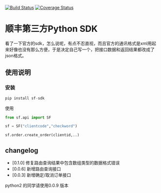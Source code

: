 [![Build Status](https://travis-ci.org/block-cat/sf-sdk.svg?branch=master)](https://travis-ci.org/block-cat/sf-sdk)
[![Coverage Status](https://coveralls.io/repos/github/block-cat/sf-sdk/badge.svg?branch=master)](https://coveralls.io/github/block-cat/sf-sdk?branch=master)

# 顺丰第三方Python SDK

看了一下官方的sdk，怎么说呢，有点不忍直视，而且官方的通讯格式是xml用起来好像也没有那么方便，于是决定自己写一个，把接口数据和返回结果都改成了json格式。

## 使用说明

### 安装

```python
pip install sf-sdk
```
使用
```python
from sf.api import SF

sf = SF("clientcode","checkword")

sf.order.create_order(clientid,..)

```

## changelog

* [0.1.0] 修复路由查询结果中包含数组类型的数据格式错误
* [0.0.6] 新增路由查询接口
* [0.0.3] 新增确定/取消订单接口

python2 的同学请使用0.0.9 版本
  